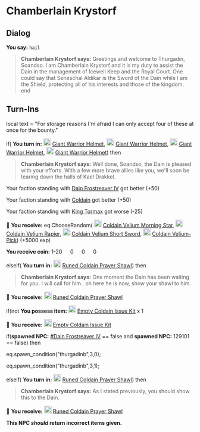 # Chamberlain Krystorf
## Dialog

**You say:** `hail`



>**Chamberlain Krystorf says:** Greetings and welcome to Thurgadin, Soandso. I am Chamberlain Krystorf and it is my duty to assist the Dain in the management of Icewell Keep and the Royal Court. One could say that Seneschal Aldikar is the Sword of the Dain while I am the Shield, protecting all of his interests and those of the kingdom.
end

## Turn-Ins



local text = "For storage reasons I'm afraid I can only accept four of these at once for the bounty."



if( **You turn in:** <img style="background:url(/static/icons/blank_slot.gif);width:20px;height:20px;" src="/static/icons/item_747.png" alt="" /> <a
                                href="/item/29062" data-url="29062" class="tooltip-link link">Giant Warrior Helmet</a>, <img style="background:url(/static/icons/blank_slot.gif);width:20px;height:20px;" src="/static/icons/item_747.png" alt="" /> <a
                                href="/item/29062" data-url="29062" class="tooltip-link link">Giant Warrior Helmet</a>, <img style="background:url(/static/icons/blank_slot.gif);width:20px;height:20px;" src="/static/icons/item_747.png" alt="" /> <a
                                href="/item/29062" data-url="29062" class="tooltip-link link">Giant Warrior Helmet</a>, <img style="background:url(/static/icons/blank_slot.gif);width:20px;height:20px;" src="/static/icons/item_747.png" alt="" /> <a
                                href="/item/29062" data-url="29062" class="tooltip-link link">Giant Warrior Helmet</a>) then


>**Chamberlain Krystorf says:** Well done, Soandso, the Dain is pleased with your efforts. With a few more brave allies like you, we'll soon be tearing down the halls of Kael Drakkel.





Your faction standing with [Dain Frostreaver IV](/faction/405) got better (<span class='text-success'>+50</span>)


Your faction standing with [Coldain](/faction/406) got better (<span class='text-success'>+50</span>)


Your faction standing with [King Tormax](/faction/429) got worse (<span class='text-danger'>-25</span>)


 &#127873; **You receive:** eq.ChooseRandom( <img style="background:url(/static/icons/blank_slot.gif);width:20px;height:20px;" src="/static/icons/item_741.png" alt="" /> <a
                                href="/item/30215" data-url="30215" class="tooltip-link link">Coldain Velium Morning Star</a>, <img style="background:url(/static/icons/blank_slot.gif);width:20px;height:20px;" src="/static/icons/item_762.png" alt="" /> <a
                                href="/item/30219" data-url="30219" class="tooltip-link link">Coldain Velium Rapier</a>, <img style="background:url(/static/icons/blank_slot.gif);width:20px;height:20px;" src="/static/icons/item_580.png" alt="" /> <a
                                href="/item/30212" data-url="30212" class="tooltip-link link">Coldain Velium Short Sword</a>, <img style="background:url(/static/icons/blank_slot.gif);width:20px;height:20px;" src="/static/icons/item_888.png" alt="" /> <a
                                href="/item/30263" data-url="30263" class="tooltip-link link">Coldain Velium-Pick</a>) (+5000 exp)

**You receive coin:** 1-20 <img src='/static/icons/item_644.png' width='14' height='14'/> 0 <img src='/static/icons/item_645.png' width='14' height='14'/> 0 <img src='/static/icons/item_646.png' width='14' height='14'/> 0 <img src='/static/icons/item_647.png' width='14' height='14'/> 

elseif( **You turn in:** <img style="background:url(/static/icons/blank_slot.gif);width:20px;height:20px;" src="/static/icons/item_642.png" alt="" /> <a
                                href="/item/1199" data-url="1199" class="tooltip-link link">Runed Coldain Prayer Shawl</a>) then


>**Chamberlain Krystorf says:** One moment the Dain has been waiting for you. I will call for him.. oh here he is now, show your shawl to him.


 &#127873; **You receive:**  <img style="background:url(/static/icons/blank_slot.gif);width:20px;height:20px;" src="/static/icons/item_642.png" alt="" /> <a
                                href="/item/8895" data-url="8895" class="tooltip-link link">Runed Coldain Prayer Shawl</a> 

 


if(not **You possess item:**  <img style="background:url(/static/icons/blank_slot.gif);width:20px;height:20px;" src="/static/icons/item_837.png" alt="" /> <a
                                href="/item/17651" data-url="17651" class="tooltip-link link">Empty Coldain Issue Kit</a> x 1



 &#127873; **You receive:**  <img style="background:url(/static/icons/blank_slot.gif);width:20px;height:20px;" src="/static/icons/item_837.png" alt="" /> <a
                                href="/item/17651" data-url="17651" class="tooltip-link link">Empty Coldain Issue Kit</a> 

 



if(**spawned NPC:**  [\#Dain Frostreaver IV](/npc/129003) == false and **spawned NPC:** 129101 == false) then



eq.spawn_condition("thurgadinb",3,0);



eq.spawn_condition("thurgadinb",3,1);


elseif( **You turn in:** <img style="background:url(/static/icons/blank_slot.gif);width:20px;height:20px;" src="/static/icons/item_642.png" alt="" /> <a
                                href="/item/8895" data-url="8895" class="tooltip-link link">Runed Coldain Prayer Shawl</a>) then


>**Chamberlain Krystorf says:** As I stated previously, you should show this to the Dain.


 &#127873; **You receive:**  <img style="background:url(/static/icons/blank_slot.gif);width:20px;height:20px;" src="/static/icons/item_642.png" alt="" /> <a
                                href="/item/8895" data-url="8895" class="tooltip-link link">Runed Coldain Prayer Shawl</a> 

 

**This NPC *should* return incorrect items given.**
